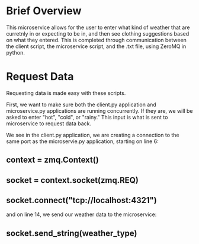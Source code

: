 # Brief Overview
This microservice allows for the user to enter what kind of weather that are curretnly in or expecting to be in, and then see clothing suggestions based on what they entered.
This is completed through communication between the client script, the microservice script, and the .txt file, using ZeroMQ in python.

# Request Data
Requesting data is made easy with these scripts.

First, we want to make sure both the client.py application and microservice.py applications are running concurrently.
If they are, we will be asked to enter "hot", "cold", or "rainy." This input is what is sent to microservice to request data back.

We see in the client.py application, we are creating a connection to the same port as the microservie.py application, starting on line 6:

## context = zmq.Context()
## socket = context.socket(zmq.REQ)
## socket.connect("tcp://localhost:4321")

and on line 14, we send our weather data to the microservice:

## socket.send_string(weather_type)
